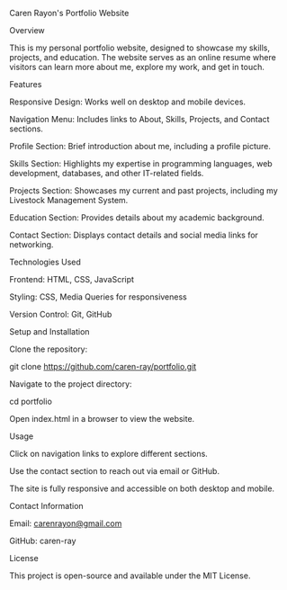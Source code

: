 Caren Rayon's Portfolio Website

Overview

This is my personal portfolio website, designed to showcase my skills, projects, and education. The website serves as an online resume where visitors can learn more about me, explore my work, and get in touch.

Features

Responsive Design: Works well on desktop and mobile devices.

Navigation Menu: Includes links to About, Skills, Projects, and Contact sections.

Profile Section: Brief introduction about me, including a profile picture.

Skills Section: Highlights my expertise in programming languages, web development, databases, and other IT-related fields.

Projects Section: Showcases my current and past projects, including my Livestock Management System.

Education Section: Provides details about my academic background.

Contact Section: Displays contact details and social media links for networking.

Technologies Used

Frontend: HTML, CSS, JavaScript

Styling: CSS, Media Queries for responsiveness

Version Control: Git, GitHub

Setup and Installation

Clone the repository:

git clone https://github.com/caren-ray/portfolio.git

Navigate to the project directory:

cd portfolio

Open index.html in a browser to view the website.

Usage

Click on navigation links to explore different sections.

Use the contact section to reach out via email or GitHub.

The site is fully responsive and accessible on both desktop and mobile.

Contact Information

Email: carenrayon@gmail.com

GitHub: caren-ray


License

This project is open-source and available under the MIT License.

